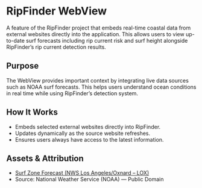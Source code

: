 # RipFinder WebView 

A feature of the RipFinder project that embeds real-time coastal data from external websites directly into the application. This allows users to view up-to-date surf forecasts including rip current risk and surf height alongside RipFinder’s rip current detection results.

## Purpose

The WebView provides important context by integrating live data sources such as NOAA surf forecasts. This helps users understand ocean conditions in real time while using RipFinder’s detection system.

## How It Works

- Embeds selected external websites directly into RipFinder.
- Updates dynamically as the source website refreshes.
- Ensures users always have access to the latest information.

## Assets & Attribution
- [Surf Zone Forecast (NWS Los Angeles/Oxnard – LOX)](https://forecast.weather.gov/product.php?site=LOX&issuedby=LOX&product=SRF&format=CI&version=1&glossary=1&highlight=on)
- Source: National Weather Service (NOAA) — Public Domain
